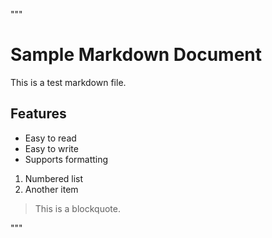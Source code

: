 """
# Sample Markdown Document

This is a test markdown file.

## Features
- Easy to read
- Easy to write
- Supports formatting

1. Numbered list
2. Another item

> This is a blockquote.

"""
